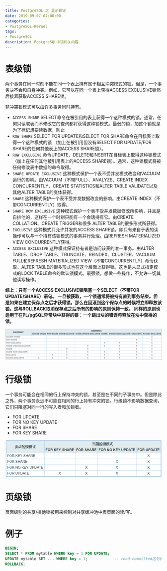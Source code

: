 ```yaml
---
title: PostgreSQL 之 显示锁定
date: 2019-09-07 04:00:00
categories:
- PostgreSQL-Kernel
tags:
- PostgreSQL
description: PostgreSQL中锁相关内容
---
```


# 表级锁

两个事务在同一时刻不能在同一个表上持有属于相互冲突模式的锁。但是，一个事务决不会和自身冲突。例如，它可以在同一个表上获得ACCESS EXCLUSIVE锁然后接着获取ACCESS SHARE锁。

非冲突锁模式可以由许多事务同时持有。

* `ACCESS SHARE` SELECT命令在被引用的表上获得一个这种模式的锁。通常，任何只读取表而不修改它的查询都将获得这种锁模式。最弱的锁，加这个锁就是为了标记想要读数据，防止
* `ROW SHARE` SELECT FOR UPDATE和SELECT FOR SHARE命令在目标表上取得一个这种模式的锁 （加上在被引用但没有SELECT FOR UPDATE/FOR SHARE的任何其他表上的ACCESS SHARE锁）。
* `ROW EXCLUSIVE` 命令UPDATE、DELETE和INSERT在目标表上取得这种锁模式（加上在任何其他被引用表上的ACCESS SHARE锁）。通常，这种锁模式将被任何修改表中数据的命令取得。
* `SHARE UPDATE EXCLUSIVE` 这种模式保护一个表不受并发模式改变和VACUUM运行的影响。由VACUUM（不带FULL）、ANALYZE、CREATE INDEX CONCURRENTLY、CREATE STATISTICS和ALTER TABLE VALIDATE以及其他ALTER TABLE的变体获得。
* `SHARE` 这种模式保护一个表不受并发数据改变的影响。由CREATE INDEX（不带CONCURRENTLY）取得。
* `SHARE ROW EXCLUSIVE` 这种模式保护一个表不受并发数据修改所影响，并且是自排他的，这样在一个时刻只能有一个会话持有它。由CREATE COLLATION、CREATE TRIGGER和很多 ALTER TABLE的很多形式所获得。
* `EXCLUSIVE` 这种模式只允许并发的ACCESS SHARE锁，即只有来自于表的读操作可以与一个持有该锁模式的事务并行处理。由REFRESH MATERIALIZED VIEW CONCURRENTLY获得。
* `ACCESS EXCLUSIVE` 这种模式保证持有者是访问该表的唯一事务。由ALTER TABLE、DROP TABLE、TRUNCATE、REINDEX、CLUSTER、VACUUM FULL和REFRESH MATERIALIZED VIEW（不带CONCURRENTLY）命令获取。ALTER TABLE的很多形式也在这个层面上获得锁。这也是未显式指定模式的LOCK TABLE命令的默认锁模式。最强锁，想做一些操作，不允许一切其他读写操作。

**综上：只有一个ACCESS EXCLUSIVE锁阻塞一个SELECT（不带FOR UPDATE/SHARE）语句。 一旦被获取，一个锁通常将被持有直到事务结束。但是如果在建立保存点之后才获得锁，那么在回滚到这个保存点的时候将立即释放该锁。这与ROLLBACK取消保存点之后所有的影响的原则保持一致。 同样的原则也适用于在PL/pgSQL异常块中获得的锁：一个跳出块的错误将释放在块中获得的锁。**

![](/images/201909/18.png)

# 行级锁

一个事务可能会在相同的行上保持冲突的锁，甚至是在不同的子事务中。但是除此之外，两个事务永远不可能在相同的行上持有冲突的锁。行级锁不影响数据查询，它们只阻塞对同一行的写入者和加锁者。

* FOR UPDATE
* FOR NO KEY UPDATE
* FOR SHARE
* FOR KEY SHARE

![](/images/201909/19.png)

# 页级锁

页面级别的共享/排他锁被用来控制对共享缓冲池中表页面的读/写。

# 例子

```sql
BEGIN;
SELECT * FROM mytable WHERE key = 1 FOR UPDATE;
UPDATE mytable SET ... WHERE key = 1;            -- read committed这句仍然可能阻塞，因为上一句for update 锁不住并发事务新增的符合条件的行。
ROLLBACK;
```

